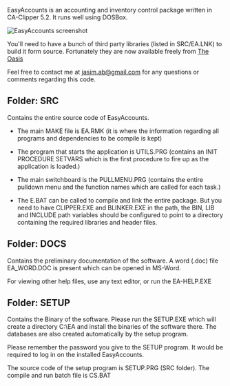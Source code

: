 EasyAccounts is an accounting and inventory control package written in CA-Clipper 5.2. It runs well using DOSBox.

![EasyAccounts screenshot](https://raw.githubusercontent.com/jasim/old-webby-homepage/master/site/content/images/ea_screenshot.png)

You'll need to have a bunch of third party libraries (listed in SRC/EA.LNK) to build it form source. Fortunately they are now available freely from [The Oasis][1]

Feel free to contact me at jasim.ab@gmail.com for any questions or comments regarding this code.

Folder:  SRC
------------
Contains the entire source code of EasyAccounts.

* The main MAKE file is EA.RMK (it is where the information regarding all
 programs and dependencies to be compile is kept)

* The program that starts the application is UTILS.PRG (contains an
INIT PROCEDURE SETVARS which is the first procedure to fire up as the
application is loaded.)

* The main switchboard is the PULLMENU.PRG (contains the entire pulldown
menu and the function names which are called for each task.)

* The E.BAT can be called to compile and link the entire package. But
  you need to have CLIPPER.EXE and BLINKER.EXE in the path, the BIN, LIB and
  INCLUDE path variables should be configured to point to a directory containing the required libraries and header files.


Folder: DOCS
------------
Contains the preliminary documentation of the software.
A word (.doc) file EA_WORD.DOC is present which can be opened in MS-Word.

For viewing other help files, use any text editor, or run the EA-HELP.EXE

Folder: SETUP
-------------
Contains the Binary of the software.
Please run the SETUP.EXE which will create a directory C:\EA and install
the binaries of the software there. The databases are also created
automatically by the setup program.

Please remember the password you give to the SETUP program. It would be
required to log in on the installed EasyAccounts.

The source code of the setup program is SETUP.PRG (SRC folder).
The compile and run batch file is CS.BAT


  [1]: http://www.the-oasis.net/
